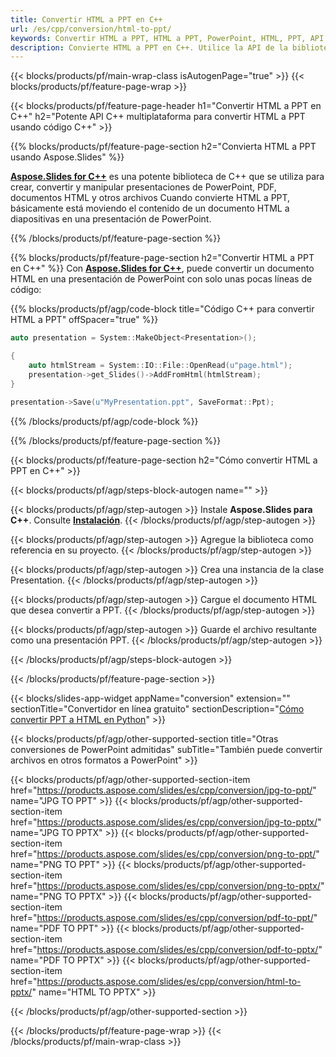```yaml
---
title: Convertir HTML a PPT en C++
url: /es/cpp/conversion/html-to-ppt/
keywords: Convertir HTML a PPT, HTML a PPT, PowerPoint, HTML, PPT, API de C++, Biblioteca de C++
description: Convierte HTML a PPT en C++. Utilice la API de la biblioteca de C++ para convertir HTML a PowerPoint
---
```


{{< blocks/products/pf/main-wrap-class isAutogenPage="true" >}}
{{< blocks/products/pf/feature-page-wrap >}}

{{< blocks/products/pf/feature-page-header h1="Convertir HTML a PPT en C++" h2="Potente API C++ multiplataforma para convertir HTML a PPT usando código C++" >}}

{{% blocks/products/pf/feature-page-section h2="Convierta HTML a PPT usando Aspose.Slides" %}}

[**Aspose.Slides for C++**](https://products.aspose.com/slides/es/cpp/) es una potente biblioteca de C++ que se utiliza para crear, convertir y manipular presentaciones de PowerPoint, PDF, documentos HTML y otros archivos Cuando convierte HTML a PPT, básicamente está moviendo el contenido de un documento HTML a diapositivas en una presentación de PowerPoint.

{{% /blocks/products/pf/feature-page-section %}}


{{% blocks/products/pf/feature-page-section  h2="Convertir HTML a PPT en C++" %}}
Con [**Aspose.Slides for C++**](https://products.aspose.com/slides/es/cpp/), puede convertir un documento HTML en una presentación de PowerPoint con solo unas pocas líneas de código:

{{% blocks/products/pf/agp/code-block title="Código C++ para convertir HTML a PPT" offSpacer="true" %}}
```cpp
auto presentation = System::MakeObject<Presentation>();

{
    auto htmlStream = System::IO::File::OpenRead(u"page.html");
    presentation->get_Slides()->AddFromHtml(htmlStream);
}

presentation->Save(u"MyPresentation.ppt", SaveFormat::Ppt);
```
{{% /blocks/products/pf/agp/code-block %}}

{{% /blocks/products/pf/feature-page-section %}}




{{< blocks/products/pf/feature-page-section  h2="Cómo convertir HTML a PPT en C++" >}}


{{< blocks/products/pf/agp/steps-block-autogen name="" >}}


{{< blocks/products/pf/agp/step-autogen >}}
Instale **Aspose.Slides para C++**. Consulte [**Instalación**](https://docs.aspose.com/slides/cpp/installation/).
{{< /blocks/products/pf/agp/step-autogen >}}

{{< blocks/products/pf/agp/step-autogen >}}
Agregue la biblioteca como referencia en su proyecto.
{{< /blocks/products/pf/agp/step-autogen >}}

{{< blocks/products/pf/agp/step-autogen >}}
Crea una instancia de la clase Presentation.
{{< /blocks/products/pf/agp/step-autogen >}}

{{< blocks/products/pf/agp/step-autogen >}}
Cargue el documento HTML que desea convertir a PPT.
{{< /blocks/products/pf/agp/step-autogen >}}

{{< blocks/products/pf/agp/step-autogen >}}
Guarde el archivo resultante como una presentación PPT.
{{< /blocks/products/pf/agp/step-autogen >}}


{{< /blocks/products/pf/agp/steps-block-autogen >}}


{{< /blocks/products/pf/feature-page-section >}}




{{< blocks/slides-app-widget  appName="conversion" extension="" sectionTitle="Convertidor en línea gratuito" sectionDescription="[Cómo convertir PPT a HTML en Python](https://products.aspose.com/slides/es/en/python-net/conversion/ppt-to-html/)" >}}

{{< blocks/products/pf/agp/other-supported-section title="Otras conversiones de PowerPoint admitidas" subTitle="También puede convertir archivos en otros formatos a PowerPoint" >}}

{{< blocks/products/pf/agp/other-supported-section-item href="https://products.aspose.com/slides/es/cpp/conversion/jpg-to-ppt/" name="JPG TO PPT" >}}
{{< blocks/products/pf/agp/other-supported-section-item href="https://products.aspose.com/slides/es/cpp/conversion/jpg-to-pptx/" name="JPG TO PPTX" >}}
{{< blocks/products/pf/agp/other-supported-section-item href="https://products.aspose.com/slides/es/cpp/conversion/png-to-ppt/" name="PNG TO PPT" >}}
{{< blocks/products/pf/agp/other-supported-section-item href="https://products.aspose.com/slides/es/cpp/conversion/png-to-pptx/" name="PNG TO PPTX" >}}
{{< blocks/products/pf/agp/other-supported-section-item href="https://products.aspose.com/slides/es/cpp/conversion/pdf-to-ppt/" name="PDF TO PPT" >}}
{{< blocks/products/pf/agp/other-supported-section-item href="https://products.aspose.com/slides/es/cpp/conversion/pdf-to-pptx/" name="PDF TO PPTX" >}}
{{< blocks/products/pf/agp/other-supported-section-item href="https://products.aspose.com/slides/es/cpp/conversion/html-to-pptx/" name="HTML TO PPTX" >}}


{{< /blocks/products/pf/agp/other-supported-section >}}

{{< /blocks/products/pf/feature-page-wrap >}}
{{< /blocks/products/pf/main-wrap-class >}}